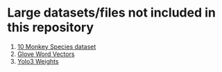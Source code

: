 # Large datasets/files not included in this repository

1. [10 Monkey Species dataset](https://www.kaggle.com/slothkong/10-monkey-species)
2. [Glove Word Vectors](https://nlp.stanford.edu/projects/glove/)
3. [Yolo3 Weights](https://github.com/OlafenwaMoses/ImageAI/releases/tag/1.0/)

